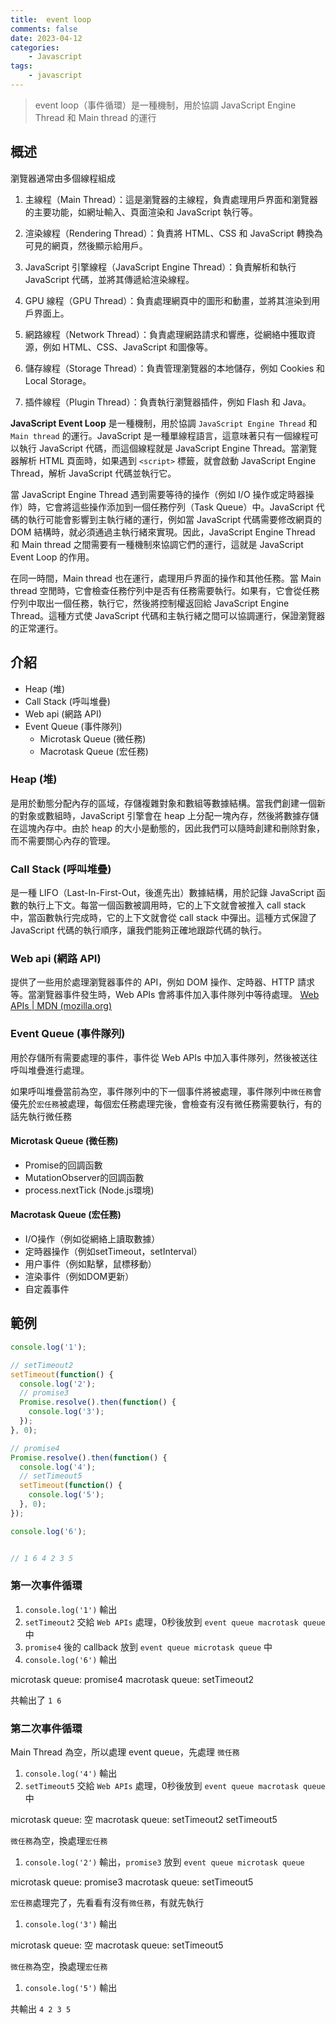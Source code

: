 ```yaml
---
title:  event loop
comments: false
date: 2023-04-12
categories:
    - Javascript
tags:
    - javascript
---
```


> event loop（事件循環）是一種機制，用於協調 JavaScript Engine Thread 和 Main thread 的運行

## 概述

瀏覽器通常由多個線程組成
1.  主線程（Main Thread）：這是瀏覽器的主線程，負責處理用戶界面和瀏覽器的主要功能，如網址輸入、頁面渲染和 JavaScript 執行等。
    
2.  渲染線程（Rendering Thread）：負責將 HTML、CSS 和 JavaScript 轉換為可見的網頁，然後顯示給用戶。
    
3.  JavaScript 引擎線程（JavaScript Engine Thread）：負責解析和執行 JavaScript 代碼，並將其傳遞給渲染線程。
    
4.  GPU 線程（GPU Thread）：負責處理網頁中的圖形和動畫，並將其渲染到用戶界面上。
    
5.  網路線程（Network Thread）：負責處理網路請求和響應，從網絡中獲取資源，例如 HTML、CSS、JavaScript 和圖像等。
    
6.  儲存線程（Storage Thread）：負責管理瀏覽器的本地儲存，例如 Cookies 和 Local Storage。
    
7.  插件線程（Plugin Thread）：負責執行瀏覽器插件，例如 Flash 和 Java。

**JavaScript Event Loop** 是一種機制，用於協調 `JavaScript Engine Thread` 和 `Main thread` 的運行。JavaScript 是一種單線程語言，這意味著只有一個線程可以執行 JavaScript 代碼，而這個線程就是 JavaScript Engine Thread。當瀏覽器解析 HTML 頁面時，如果遇到 `<script>` 標籤，就會啟動 JavaScript Engine Thread，解析 JavaScript 代碼並執行它。

當 JavaScript Engine Thread 遇到需要等待的操作（例如 I/O 操作或定時器操作）時，它會將這些操作添加到一個任務佇列（Task Queue）中。JavaScript 代碼的執行可能會影響到主執行緒的運行，例如當 JavaScript 代碼需要修改網頁的 DOM 結構時，就必須通過主執行緒來實現。因此，JavaScript Engine Thread 和 Main thread 之間需要有一種機制來協調它們的運行，這就是 JavaScript Event Loop 的作用。

在同一時間，Main thread 也在運行，處理用戶界面的操作和其他任務。當 Main thread 空閒時，它會檢查任務佇列中是否有任務需要執行。如果有，它會從任務佇列中取出一個任務，執行它，然後將控制權返回給 JavaScript Engine Thread。這種方式使 JavaScript 代碼和主執行緒之間可以協調運行，保證瀏覽器的正常運行。

## 介紹

- Heap (堆)
- Call Stack (呼叫堆疊)
- Web api (網路 API)
- Event Queue (事件隊列)
	- Microtask Queue (微任務)
	- Macrotask Queue (宏任務)

### Heap (堆)
是用於動態分配內存的區域，存儲複雜對象和數組等數據結構。當我們創建一個新的對象或數組時，JavaScript 引擎會在 heap 上分配一塊內存，然後將數據存儲在這塊內存中。由於 heap 的大小是動態的，因此我們可以隨時創建和刪除對象，而不需要關心內存的管理。

### Call Stack (呼叫堆疊)
是一種 LIFO（Last-In-First-Out，後進先出）數據結構，用於記錄 JavaScript 函數的執行上下文。每當一個函數被調用時，它的上下文就會被推入 call stack 中，當函數執行完成時，它的上下文就會從 call stack 中彈出。這種方式保證了 JavaScript 代碼的執行順序，讓我們能夠正確地跟踪代碼的執行。

### Web api (網路 API)
提供了一些用於處理瀏覽器事件的 API，例如 DOM 操作、定時器、HTTP 請求等。當瀏覽器事件發生時，Web APIs 會將事件加入事件隊列中等待處理。
[Web APIs | MDN (mozilla.org)](https://developer.mozilla.org/en-US/docs/Web/API)

### Event Queue (事件隊列)
用於存儲所有需要處理的事件，事件從 Web APIs 中加入事件隊列，然後被送往呼叫堆疊進行處理。

如果呼叫堆疊當前為空，事件隊列中的下一個事件將被處理，事件隊列中`微任務`會優先於`宏任務`被處理，每個宏任務處理完後，會檢查有沒有微任務需要執行，有的話先執行微任務

#### Microtask Queue (微任務)
-   Promise的回調函數
-   MutationObserver的回調函數
-   process.nextTick (Node.js環境)

#### Macrotask Queue (宏任務)
-   I/O操作（例如從網絡上讀取數據）
-   定時器操作（例如setTimeout，setInterval）
-   用户事件（例如點擊，鼠標移動）
-   渲染事件（例如DOM更新）
-   自定義事件

## 範例

```javascript
console.log('1');

// setTimeout2
setTimeout(function() {
  console.log('2');
  // promise3
  Promise.resolve().then(function() {
    console.log('3');
  });
}, 0);

// promise4
Promise.resolve().then(function() {
  console.log('4');
  // setTimeout5
  setTimeout(function() {
    console.log('5');
  }, 0);
});

console.log('6');


// 1 6 4 2 3 5
```

### 第一次事件循環

1. `console.log('1')` 輸出
2. `setTimeout2` 交給 `Web APIs` 處理，0秒後放到 `event queue macrotask queue` 中
3. `promise4` 後的 callback 放到 `event queue microtask queue` 中
4. `console.log('6')` 輸出

microtask queue: promise4
macrotask queue: setTimeout2

共輸出了 `1 6`

### 第二次事件循環

Main Thread 為空，所以處理 event queue，先處理 `微任務` 

1. `console.log('4')` 輸出
2. `setTimeout5` 交給 `Web APIs` 處理，0秒後放到 `event queue macrotask queue` 中

microtask queue: 空
macrotask queue: setTimeout2 setTimeout5

`微任務`為空，換處理`宏任務`

1. `console.log('2')` 輸出，`promise3` 放到 `event queue microtask queue`

microtask queue: promise3
macrotask queue: setTimeout5

`宏任務`處理完了，先看看有沒有`微任務`，有就先執行

1. `console.log('3')` 輸出

microtask queue: 空
macrotask queue: setTimeout5

`微任務`為空，換處理`宏任務`

1. `console.log('5')` 輸出

共輸出 `4 2 3 5`